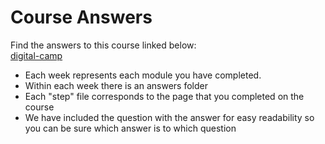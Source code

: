 # Course Answers
Find the answers to this course linked below:  
[digital-camp](https://github.com/VCCBeginnerCoding/katacoda-scenarios/tree/digital-camp)

* Each week represents each module you have completed.
* Within each week there is an answers folder
* Each "step" file corresponds to the page that you completed on the course
* We have included the question with the answer for easy readability so you can be sure which answer is to which question
